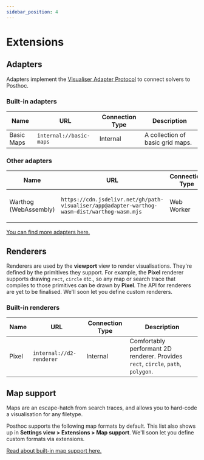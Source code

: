 ```yaml
---
sidebar_position: 4
---
```


# Extensions

## Adapters

Adapters implement the [Visualiser Adapter Protocol](/docs/visualiser-adapter-protocol) to connect solvers to Posthoc.

### Built-in adapters

| Name       | URL                     | Connection Type | Description                      |
| ---------- | ----------------------- | --------------- | -------------------------------- |
| Basic Maps | `internal://basic-maps` | Internal        | A collection of basic grid maps. |

### Other adapters

| Name                  | URL                                                                                          | Connection Type | Description                          |
| --------------------- | -------------------------------------------------------------------------------------------- | --------------- | ------------------------------------ |
| Warthog (WebAssembly) | `https://cdn.jsdelivr.net/gh/path-visualiser/app@adapter-warthog-wasm-dist/warthog-wasm.mjs` | Web Worker      | Solver adapter for Warthog & Roadhog |

[You can find more adapters here.](https://github.com/path-visualiser/app)

## Renderers

Renderers are used by the **viewport** view to render visualisations. They're defined by the primitives they support. For example, the **Pixel** renderer supports drawing `rect`, `circle` etc., so any map or search trace that compiles to those primitives can be drawn by **Pixel**. The API for renderers are yet to be finalised. We'll soon let you define custom renderers.

### Built-in renderers

| Name  | URL                      | Connection Type | Description                                                                       |
| ----- | ------------------------ | --------------- | --------------------------------------------------------------------------------- |
| Pixel | `internal://d2-renderer` | Internal        | Comfortably performant 2D renderer. Provides `rect`, `circle`, `path`, `polygon`. |

## Map support

Maps are an escape-hatch from search traces, and allows you to hard-code a visualisation for any filetype.

Posthoc supports the following map formats by default. This list also shows up in **Settings view > Extensions > Map support**. We'll soon let you define custom formats via extensions.

[Read about built-in map support here.](./layers#built-in-map-formats)
